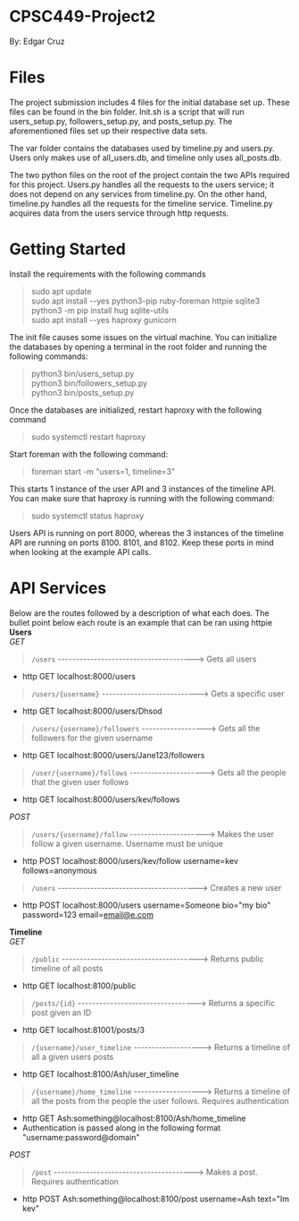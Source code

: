 # CPSC449-Project2
By: Edgar Cruz

# Files
The project submission includes 4 files for the initial database set up. These files can be found in the bin folder. Init.sh is a script that will run users_setup.py, followers_setup.py, and posts_setup.py. The aforementioned files set up their respective data sets.

The var folder contains the databases used by timeline.py and users.py. Users only makes use of all_users.db, and timeline only uses all_posts.db.

The two python files on the root of the project contain the two APIs required for this project. Users.py handles all the requests to the users service; it does not depend on any services from timeline.py. On the other hand, timeline.py handles all the requests for the timeline service. Timeline.py acquires data from the users service through http requests. 

# Getting Started
Install the requirements with the following commands
> sudo apt update  
> sudo apt install --yes python3-pip ruby-foreman httpie sqlite3  
> python3 -m pip install hug sqlite-utils  
> sudo apt install --yes haproxy gunicorn  


The init file causes some issues on the virtual machine. You can initialize the databases by opening a terminal in the root folder and running the following commands:  
> python3 bin/users_setup.py  
> python3 bin/followers_setup.py  
> python3 bin/posts_setup.py  


Once the databases are initialized, restart haproxy with the following command  
> sudo systemctl restart haproxy

Start foreman with the following command:  
> foreman start -m "users=1, timeline=3"  

This starts 1 instance of the user API and 3 instances of the timeline API. You can make sure that haproxy is running with the following command:  
> sudo systemctl status haproxy

Users API is running on port 8000, whereas the 3 instances of the timeline API are running on ports 8100. 8101, and 8102. Keep these ports in mind when looking at the example API calls.

 
# API Services

Below are the routes followed by a description of what each does. The bullet point below each route is an example that can be ran using httpie
**Users**  
*GET*  

> `/users`  --------------------------------------> Gets all users  
- http GET localhost:8000/users


> `/users/{username}`  ---------------------------> Gets a specific user  
- http GET localhost:8000/users/Dhsod


> `/users/{username}/followers` ------------------> Gets all the followers for the given username  
- http GET localhost:8000/users/Jane123/followers


> `/user/{username}/follows` ---------------------> Gets all the people that the given user follows  
- http GET localhost:8000/users/kev/follows

  

*POST*  
> `/users/{username}/follow` ---------------------> Makes the user follow a given username. Username must be unique  
- http POST localhost:8000/users/kev/follow username=kev follows=anonymous


> `/users` ---------------------------------------> Creates a new user  
- http POST localhost:8000/users username=Someone bio="my bio" password=123 email=email@e.com


**Timeline**  
*GET*  
> `/public` --------------------------------------> Returns public timeline of all posts  
- http GET localhost:8100/public  


> `/posts/{id}` ---------------------------------> Returns a specific post given an ID  
- http GET localhost:81001/posts/3  


> `/{username}/user_timeline` -------------------> Returns a timeline of all a given users posts  
- http GET localhost:8100/Ash/user_timeline  


> `/{username}/home_timeline` -------------------> Returns a timeline of all the posts from the people the user follows. Requires authentication  
- http GET Ash:something@localhost:8100/Ash/home_timeline  
- Authentication is passed along in the following format "username:password@domain"  


*POST*  
> `/post` ---------------------------------------> Makes a post. Requires authentication  
- http POST Ash:something@localhost:8100/post username=Ash text="Im kev"   
